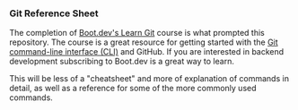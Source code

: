 ### Git Reference Sheet

The completion of [Boot.dev's Learn Git](https://www.boot.dev/courses/learn-git) course is what prompted this repository. The course is a great resource for getting started with  the [Git command-line interface (CLI)](https://git-scm.com/) and GitHub. If you are interested in backend development subscribing to Boot.dev is a great way to learn.

This will be less of a "cheatsheet" and more of explanation of commands in detail, as well as a reference for some of the more commonly used commands.
